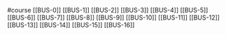 #course
[[BUS-0]]
[[BUS-1]]
[[BUS-2]]
[[BUS-3]]
[[BUS-4]]
[[BUS-5]]
[[BUS-6]]
[[BUS-7]]
[[BUS-8]]
[[BUS-9]]
[[BUS-10]]
[[BUS-11]]
[[BUS-12]]
[[BUS-13]]
[[BUS-14]]
[[BUS-15]]
[[BUS-16]]
